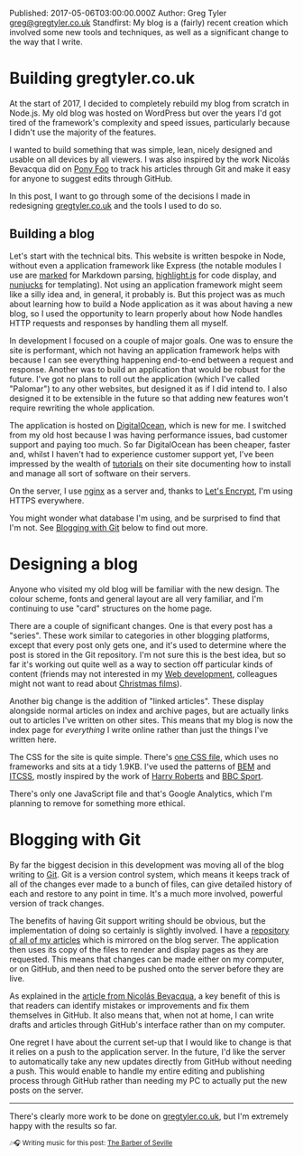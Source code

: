 Published: 2017-05-06T03:00:00.000Z
Author: Greg Tyler <greg@gregtyler.co.uk>
Standfirst: My blog is a (fairly) recent creation which involved some new tools and techniques, as well as a significant change to the way that I write.

# Building gregtyler.co.uk

At the start of 2017, I decided to completely rebuild my blog from scratch in Node.js. My old blog was hosted on WordPress but over the years I'd got tired of the framework's complexity and speed issues, particularly because I didn't use the majority of the features.

I wanted to build something that was simple, lean, nicely designed and usable on all devices by all viewers. I was also inspired by the work Nicolás Bevacqua did on [Pony Foo](https://ponyfoo.com/articles/two-way-synchronization-for-a-web-app-and-git) to track his articles through Git and make it easy for anyone to suggest edits through GitHub.

In this post, I want to go through some of the decisions I made in redesigning [gregtyler.co.uk](https://gregtyler.co.uk/) and the tools I used to do so.

## Building a blog
Let's start with the technical bits. This website is written bespoke in Node, without even a application framework like Express (the notable modules I use are [marked](https://www.npmjs.com/package/marked) for Markdown parsing, [highlight.js](https://highlightjs.org/) for code display, and [nunjucks](https://mozilla.github.io/nunjucks/) for templating). Not using an application framework might seem like a silly idea and, in general, it probably is. But this project was as much about learning how to build a Node application as it was about having a new blog, so I used the opportunity to learn properly about how Node handles HTTP requests and responses by handling them all myself.

In development I focused on a couple of major goals. One was to ensure the site is performant, which not having an application framework helps with because I can see everything happening end-to-end between a request and response. Another was to build an application that would be robust for the future. I've got no plans to roll out the application (which I've called "Palomar") to any other websites, but designed it as if I did intend to. I also designed it to be extensible in the future so that adding new features won't require rewriting the whole application.

The application is hosted on [DigitalOcean](https://www.digitalocean.com/), which is new for me. I switched from my old host because I was having performance issues, bad customer support and paying too much. So far DigitalOcean has been cheaper, faster and, whilst I haven't had to experience customer support yet, I've been impressed by the wealth of [tutorials](https://www.digitalocean.com/community/tutorials) on their site documenting how to install and manage all sort of software on their servers.

On the server, I use [nginx](https://www.nginx.com/) as a server and, thanks to [Let's Encrypt](https://letsencrypt.org/), I'm using HTTPS everywhere.

You might wonder what database I'm using, and be surprised to find that I'm not. See [Blogging with Git](#blogging-with-git) below to find out more.

# Designing a blog
Anyone who visited my old blog will be familiar with the new design. The colour scheme, fonts and general layout are all very familiar, and I'm continuing to use "card" structures on the home page.

There are a couple of significant changes. One is that every post has a "series". These work similar to categories in other blogging platforms, except that every post only gets one, and it's used to determine where the post is stored in the Git repository. I'm not sure this is the best idea, but so far it's working out quite well as a way to section off particular kinds of content (friends may not interested in my [Web development](/webdev), colleagues might not want to read about [Christmas films](/christmas-2014)).

Another big change is the addition of "linked articles". These display alongside normal articles on index and archive pages, but are actually links out to articles I've written on other sites. This means that my blog is now the index page for _everything_ I write online rather than just the things I've written here.

The CSS for the site is quite simple. There's [one CSS file](https://gregtyler.co.uk/main.css), which uses no frameworks and sits at a tidy 1.9KB. I've used the patterns of [BEM](https://en.bem.info/methodology/quick-start/) and [ITCSS](http://itcss.io/), mostly inspired by the work of [Harry Roberts](https://csswizardry.com/) and [BBC Sport](https://medium.com/@shaunbent/css-at-bbc-sport-part-1-bab546184e66).

There's only one JavaScript file and that's Google Analytics, which I'm planning to remove for something more ethical.

# Blogging with Git
By far the biggest decision in this development was moving all of the blog writing to [Git](https://git-scm.com/). Git is a version control system, which means it keeps track of all of the changes ever made to a bunch of files, can give detailed history of each and restore to any point in time. It's a much more involved, powerful version of track changes.

The benefits of having Git support writing should be obvious, but the implementation of doing so certainly is slightly involved. I have a [repository of all of my articles](https://github.com/gregtyler/gregtyler-pichon) which is mirrored on the blog server. The application then uses its copy of the files to render and display pages as they are requested. This means that changes can be made either on my computer, or on GitHub, and then need to be pushed onto the server before they are live.

As explained in the [article from Nicolás Bevacqua](https://ponyfoo.com/articles/two-way-synchronization-for-a-web-app-and-git), a key benefit of this is that readers can identify mistakes or improvements and fix them themselves in GitHub. It also means that, when not at home, I can write drafts and articles through GitHub's interface rather than on my computer.

One regret I have about the current set-up that I would like to change is that it relies on a push to the application server. In the future, I'd like the server to automatically take any new updates directly from GitHub without needing a push. This would enable to handle my entire editing and publishing process through GitHub rather than needing my PC to actually put the new posts on the server.

----

There's clearly more work to be done on [gregtyler.co.uk](https://gregtyler.co.uk/), but I'm extremely happy with the results so far.

<small>🎶🎧 Writing music for this post: [The Barber of Seville](https://play.google.com/music/m/B3c5mbp3mdo6xbzloxs7cwehdh4?t=The_Barber_of_Seville_-_London_Symphony_Orchestra__James_Levine)</small>
